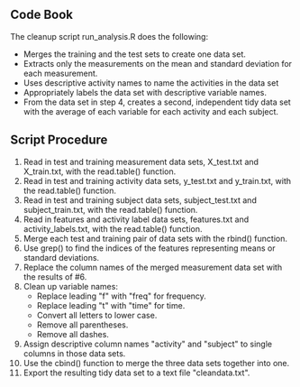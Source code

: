 ## Code Book


The cleanup script run_analysis.R does the following:
- Merges the training and the test sets to create one data set.
- Extracts only the measurements on the mean and standard deviation for each measurement.
- Uses descriptive activity names to name the activities in the data set
- Appropriately labels the data set with descriptive variable names.
- From the data set in step 4, creates a second, independent tidy data set with the average of each variable for each activity and each subject.


Script Procedure
------------------

1. Read in test and training measurement data sets, X_test.txt and X_train.txt, with the read.table() function.
2. Read in test and training activity data sets, y_test.txt and y_train.txt, with the read.table() function.
3. Read in test and training subject data sets, subject_test.txt and subject_train.txt, with the read.table() function.
4. Read in features and activity label data sets, features.txt and activity_labels.txt, with the read.table() function.
5. Merge each test and training pair of data sets with the rbind() function.
6. Use grep() to find the indices of the features representing means or standard deviations.
7. Replace the column names of the merged measurement data set with the results of #6.
8. Clean up variable names:
    - Replace leading "f" with "freq" for frequency.
    - Replace leading "t" with "time" for time.
    - Convert all letters to lower case.
    - Remove all parentheses.
    - Remove all dashes.
9. Assign descriptive column names "activity" and "subject" to single columns in those data sets.
10. Use the cbind() function to merge the three data sets together into one.
11. Export the resulting tidy data set to a text file "cleandata.txt".



